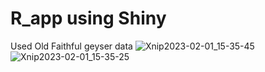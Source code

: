 # R_app using Shiny
Used Old Faithful geyser data
![Xnip2023-02-01_15-35-45](https://user-images.githubusercontent.com/67601359/216012921-098df34d-1ba2-4cdc-9b7d-2ec827d9582f.jpg)
![Xnip2023-02-01_15-35-25](https://user-images.githubusercontent.com/67601359/216012990-657a39df-4954-4a09-b00d-71cba5d3c749.jpg)
